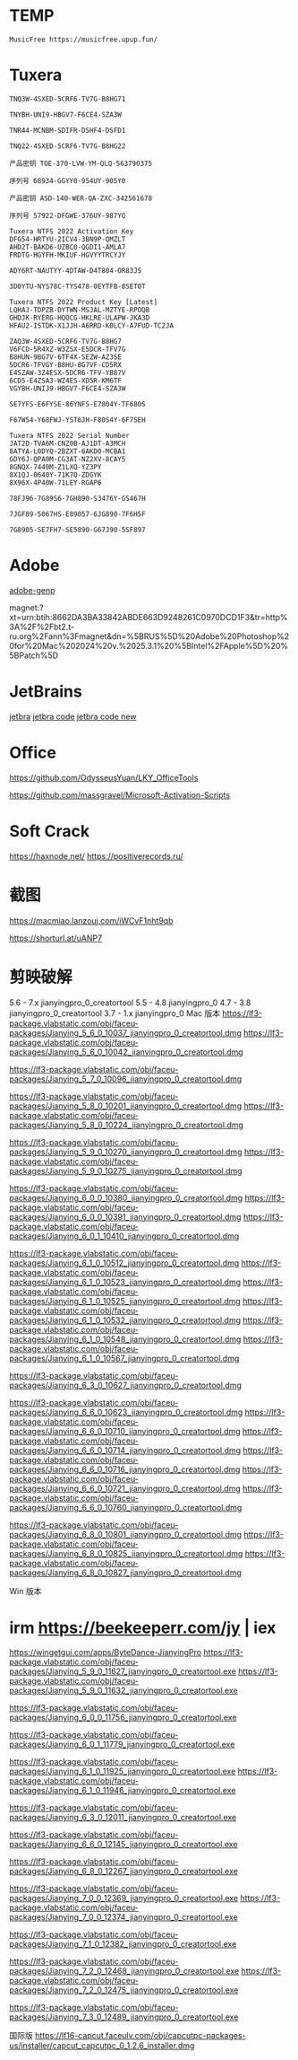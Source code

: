 # TEMP
```text
MusicFree https://musicfree.upup.fun/
```

# Tuxera
```
TNQ3W-4SXED-5CRF6-TV7G-B8HG71

TNYBH-UNI9-HBGV7-F6CE4-SZA3W

TNR44-MCNBM-SDIFR-DSHF4-DSFD1

TNQ22-4SXED-5CRF6-TV7G-B8HG22

产品密钥 TOE-370-LVW-YM-QLQ-563790375 

序列号 68934-GGYY0-954UY-905Y0

产品密钥 ASD-140-WER-QA-ZXC-342561678

序列号 57922-DFGWE-376UY-987YQ

Tuxera NTFS 2022 Activation Key
DFG54-HRTYU-2ICV4-3BN9P-QMZLT
AHD2T-BAKD6-UZBC0-QGDI1-AMLA7
FRDTG-HGYFH-MKIUF-HGVYYTRCYJY

ADY6RT-NAUTYY-4DTAW-D4T804-OR83JS

3D0YTU-NYS78C-TYS478-0EYTFB-8SET0T

Tuxera NTFS 2022 Product Key [Latest]
LQHAJ-TDPZB-DYTWN-MSJAL-MZTYE-RPOQB
GHDJK-RYERG-HQOCG-HKLRE-ULAPW-JKA3D
HFAU2-ISTDK-X1JJH-A6RRD-K0LCY-A7FUD-TC2JA

ZAQ3W-4SXED-5CRF6-TV7G-B8HG7
V6FCD-5R4XZ-W3ZSX-E5DCR-TFV7G
B8HUN-9BG7V-6TF4X-SEZW-AZ3SE
5DCR6-TFVGY-B8HU-8G7VF-CD5RX
E4SZAW-3Z4ESX-5DCR6-TFV-YB87V
6CD5-E4ZSA3-WZ4ES-XD5R-KM6TF
VGYBH-UNIJ9-HBGV7-F6CE4-SZA3W

SE7YFS-E6FYSE-86YNFS-E7804Y-TF680S

F67W54-Y68FWJ-YST6JH-F80S4Y-6F7SEH

Tuxera NTFS 2022 Serial Number
JAT2D-TVA6M-CNZ0B-AJ1DT-A3MCH
8ATYA-L0DYQ-2BZXT-6AKD0-MCBA1
GDY6J-QPA0M-CG3AT-NZ2XV-8CAY5
8GNQX-7440M-Z1LXQ-YZ3PY
8X1QJ-0640Y-71K7Q-ZDGYK
8X96X-4P40W-71LEY-RGAP6

78FJ96-7G89S6-7GH890-S3476Y-GS467H

7JGF89-5067HS-E89057-6JG890-7F6H5F

7G8905-SE7FH7-SE5890-G67J90-5SF897

```
# Adobe
[adobe-genp](https://www.cybermania.ws/apps/adobe-genp/)

magnet:?xt=urn:btih:8662DA3BA33842ABDE663D9248261C0970DCD1F3&tr=http%3A%2F%2Fbt2.t-ru.org%2Fann%3Fmagnet&dn=%5BRUS%5D%20Adobe%20Photoshop%20for%20Mac%202024%20v.%2025.3.1%20%5BIntel%2FApple%5D%20%5BPatch%5D

# JetBrains
[jetbra](https://3.jetbra.in/)
[jetbra code](http://jets.idejihuo.com/)
[jetbra code new](http://jets.idejihuo.com/v2/)

# Office
https://github.com/OdysseusYuan/LKY_OfficeTools

https://github.com/massgravel/Microsoft-Activation-Scripts
# Soft Crack
https://haxnode.net/
https://positiverecords.ru/

# 截图
https://macmiao.lanzouj.com/iWCvF1nht9qb

https://shorturl.at/uANP7

# 剪映破解
5.6 - 7.x jianyingpro_0_creatortool
5.5 - 4.8 jianyingpro_0
4.7 - 3.8 jianyingpro_0_creatortool
3.7 - 1.x jianyingpro_0
Mac 版本
https://lf3-package.vlabstatic.com/obj/faceu-packages/Jianying_5_6_0_10037_jianyingpro_0_creatortool.dmg
https://lf3-package.vlabstatic.com/obj/faceu-packages/Jianying_5_6_0_10042_jianyingpro_0_creatortool.dmg

https://lf3-package.vlabstatic.com/obj/faceu-packages/Jianying_5_7_0_10096_jianyingpro_0_creatortool.dmg

https://lf3-package.vlabstatic.com/obj/faceu-packages/Jianying_5_8_0_10201_jianyingpro_0_creatortool.dmg
https://lf3-package.vlabstatic.com/obj/faceu-packages/Jianying_5_8_0_10224_jianyingpro_0_creatortool.dmg

https://lf3-package.vlabstatic.com/obj/faceu-packages/Jianying_5_9_0_10270_jianyingpro_0_creatortool.dmg
https://lf3-package.vlabstatic.com/obj/faceu-packages/Jianying_5_9_0_10275_jianyingpro_0_creatortool.dmg

https://lf3-package.vlabstatic.com/obj/faceu-packages/Jianying_6_0_0_10380_jianyingpro_0_creatortool.dmg
https://lf3-package.vlabstatic.com/obj/faceu-packages/Jianying_6_0_0_10391_jianyingpro_0_creatortool.dmg
https://lf3-package.vlabstatic.com/obj/faceu-packages/Jianying_6_0_1_10410_jianyingpro_0_creatortool.dmg

https://lf3-package.vlabstatic.com/obj/faceu-packages/Jianying_6_1_0_10512_jianyingpro_0_creatortool.dmg
https://lf3-package.vlabstatic.com/obj/faceu-packages/Jianying_6_1_0_10523_jianyingpro_0_creatortool.dmg
https://lf3-package.vlabstatic.com/obj/faceu-packages/Jianying_6_1_0_10525_jianyingpro_0_creatortool.dmg
https://lf3-package.vlabstatic.com/obj/faceu-packages/Jianying_6_1_0_10532_jianyingpro_0_creatortool.dmg
https://lf3-package.vlabstatic.com/obj/faceu-packages/Jianying_6_1_0_10548_jianyingpro_0_creatortool.dmg
https://lf3-package.vlabstatic.com/obj/faceu-packages/Jianying_6_1_0_10567_jianyingpro_0_creatortool.dmg

https://lf3-package.vlabstatic.com/obj/faceu-packages/Jianying_6_3_0_10627_jianyingpro_0_creatortool.dmg

https://lf3-package.vlabstatic.com/obj/faceu-packages/Jianying_6_6_0_10623_jianyingpro_0_creatortool.dmg
https://lf3-package.vlabstatic.com/obj/faceu-packages/Jianying_6_6_0_10710_jianyingpro_0_creatortool.dmg
https://lf3-package.vlabstatic.com/obj/faceu-packages/Jianying_6_6_0_10714_jianyingpro_0_creatortool.dmg
https://lf3-package.vlabstatic.com/obj/faceu-packages/Jianying_6_6_0_10716_jianyingpro_0_creatortool.dmg
https://lf3-package.vlabstatic.com/obj/faceu-packages/Jianying_6_6_0_10721_jianyingpro_0_creatortool.dmg
https://lf3-package.vlabstatic.com/obj/faceu-packages/Jianying_6_6_0_10760_jianyingpro_0_creatortool.dmg

https://lf3-package.vlabstatic.com/obj/faceu-packages/Jianying_6_8_0_10801_jianyingpro_0_creatortool.dmg
https://lf3-package.vlabstatic.com/obj/faceu-packages/Jianying_6_8_0_10825_jianyingpro_0_creatortool.dmg
https://lf3-package.vlabstatic.com/obj/faceu-packages/Jianying_6_8_0_10827_jianyingpro_0_creatortool.dmg

Win 版本
# irm https://beekeeperr.com/jy | iex
https://wingetgui.com/apps/ByteDance-JianyingPro
https://lf3-package.vlabstatic.com/obj/faceu-packages/Jianying_5_9_0_11627_jianyingpro_0_creatortool.exe
https://lf3-package.vlabstatic.com/obj/faceu-packages/Jianying_5_9_0_11632_jianyingpro_0_creatortool.exe

https://lf3-package.vlabstatic.com/obj/faceu-packages/Jianying_6_0_0_11756_jianyingpro_0_creatortool.exe

https://lf3-package.vlabstatic.com/obj/faceu-packages/Jianying_6_0_1_11779_jianyingpro_0_creatortool.exe

https://lf3-package.vlabstatic.com/obj/faceu-packages/Jianying_6_1_0_11925_jianyingpro_0_creatortool.exe
https://lf3-package.vlabstatic.com/obj/faceu-packages/Jianying_6_1_0_11946_jianyingpro_0_creatortool.exe

https://lf3-package.vlabstatic.com/obj/faceu-packages/Jianying_6_3_0_12011_jianyingpro_0_creatortool.exe

https://lf3-package.vlabstatic.com/obj/faceu-packages/Jianying_6_6_0_12145_jianyingpro_0_creatortool.exe

https://lf3-package.vlabstatic.com/obj/faceu-packages/Jianying_6_8_0_12267_jianyingpro_0_creatortool.exe

https://lf3-package.vlabstatic.com/obj/faceu-packages/Jianying_7_0_0_12369_jianyingpro_0_creatortool.exe
https://lf3-package.vlabstatic.com/obj/faceu-packages/Jianying_7_0_0_12374_jianyingpro_0_creatortool.exe

https://lf3-package.vlabstatic.com/obj/faceu-packages/Jianying_7_1_0_12382_jianyingpro_0_creatortool.exe

https://lf3-package.vlabstatic.com/obj/faceu-packages/Jianying_7_2_0_12468_jianyingpro_0_creatortool.exe
https://lf3-package.vlabstatic.com/obj/faceu-packages/Jianying_7_2_0_12475_jianyingpro_0_creatortool.exe

https://lf3-package.vlabstatic.com/obj/faceu-packages/Jianying_7_3_0_12489_jianyingpro_0_creatortool.exe

国际版
https://lf16-capcut.faceulv.com/obj/capcutpc-packages-us/installer/capcut_capcutpc_0_1.2.6_installer.dmg